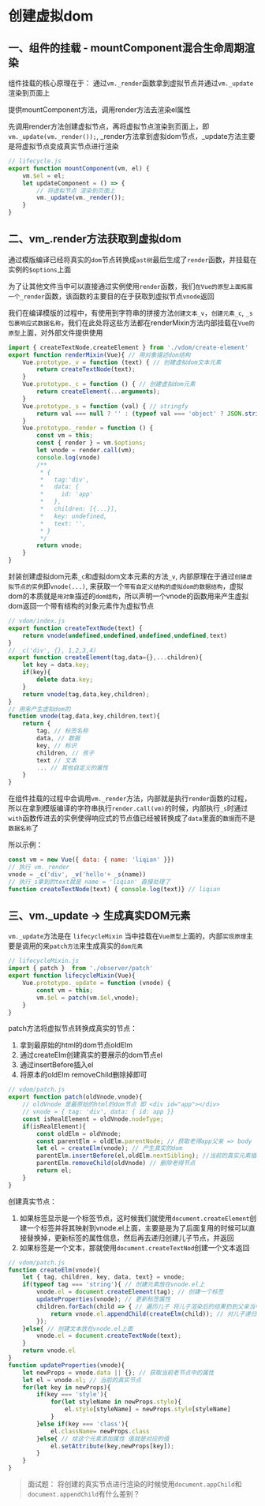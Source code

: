 # 创建虚拟dom

## 一、组件的挂载 - mountComponent混合生命周期渲染

组件挂载的核心原理在于： 通过`vm._render`函数拿到虚拟节点并通过`vm._update`渲染到页面上

提供mountComponent方法，调用render方法去渲染el属性

先调用render方法创建虚拟节点，再将虚拟节点渲染到页面上，即`vm._update(vm._render());`, _render方法拿到虚拟dom节点，_update方法主要是将虚拟节点变成真实节点进行渲染

```js
// lifecycle.js
export function mountComponent(vm, el) {
    vm.$el = el;
    let updateComponent = () => {
        // 将虚拟节点 渲染到页面上
        vm._update(vm._render());
    }
}
```

## 二、vm_.render方法获取到虚拟dom

通过模版编译已经将真实的`dom`节点转换成`ast树`最后生成了`render`函数，并挂载在实例的`$options`上面

为了让其他文件当中可以直接通过实例使用`render`函数，我们`在Vue的原型上面拓展一个_render`函数，该函数的主要目的在于获取到虚拟节点`vnode`返回

我们在编译模版的过程中，有使用到字符串的拼接方法`创建文本_v`，`创建元素_c`, `_s包裹响应式数据名称`，我们在此处将这些方法都在renderMixin方法内部挂载在`Vue的原型`上面，对外部文件提供使用

```js
import { createTextNode,createElement } from './vdom/create-element'
export function renderMixin(Vue){ // 用对象描述dom结构
    Vue.prototype._v = function (text) { // 创建虚拟dom文本元素
        return createTextNode(text);
    }
    Vue.prototype._c = function () { // 创建虚拟dom元素
        return createElement(...arguments);
    }
    Vue.prototype._s = function (val) { // stringfy
        return val === null ? '' : (typeof val === 'object' ? JSON.stringify(val):val);
    }
    Vue.prototype._render = function () {
        const vm = this;
        const { render } = vm.$options;
        let vnode = render.call(vm);
        console.log(vnode) 
        /**
         * { 
         *   tag:'div', 
         *   data: { 
         *     id: 'app'
         *   },
         *   children: [{...}],
         *   key: undefined,
         *   text: '',
         * }
         */
        return vnode;
    }
}
```

封装创建虚拟dom元素`_c`和虚拟dom文本元素的方法`_v`, 内部原理在于通过`创建虚拟节点的实例`即`vnode(...)`, 来获取一个`带有自定义结构的虚拟dom的数据结构`，虚拟dom的本质就是`用对象`描述的`dom结构`，所以声明一个vnode的函数用来产生虚拟dom返回一个带有结构的对象元素作为虚拟节点

```js
// vdom/index.js
export function createTextNode(text) {
    return vnode(undefined,undefined,undefined,undefined,text)
}
// _c('div', {}, 1,2,3,4)
export function createElement(tag,data={},...children){
    let key = data.key;
    if(key){
        delete data.key;
    }
    return vnode(tag,data,key,children);
}
// 用来产生虚拟dom的
function vnode(tag,data,key,children,text){
    return {
        tag, // 标签名称
        data, // 数据
        key, // 标识
        children, // 孩子
        text // 文本
        ... // 其他自定义的属性
    }
}
```

在组件挂载的过程中会调用`vm._render`方法，内部就是执行`render`函数的过程，所以在拿到模版编译的字符串执行`render.call(vm)`的时候，内部执行`_s`时通过`with`函数传进去的实例使得响应式的节点值已经被转换成了`data`里面的`数据`而不是`数据名称`了

所以示例：

```js
const vm = new Vue({ data: { name: 'liqian' }})
// 执行 vm._render
vnode = _c('div', _v('hello'+ _s(name))
// 执行_s拿到的text就是 name = 'liqian' 直接处理了
function createTextNode(text) { console.log(text)} // liqian
```

## 三、vm._update -> 生成真实DOM元素

`vm._update`方法是在 `lifecycleMixin` 当中挂载在`Vue原型`上面的，内部`实现原理`主要是调用的来`patch方法`来生成真实的`dom元素`

```js
// lifecycleMixin.js
import { patch }  from './observer/patch'
export function lifecycleMixin(Vue){
    Vue.prototype._update = function (vnode) {
        const vm = this;
        vm.$el = patch(vm.$el,vnode);
    }
}
```

patch方法将虚拟节点转换成真实的节点：

1. 拿到最原始的html的dom节点oldElm
2. 通过createElm创建真实的要展示的dom节点el
3. 通过insertBefore插入el
4. 将原本的oldElm removeChild删除掉即可

```js
// vdom/patch.js
export function patch(oldVnode,vnode){
    // oldVnode 是最原始的html的dom节点 即 <div id="app"></div>
    // vnode = { tag: 'div', data: { id: app }}
    const isRealElement = oldVnode.nodeType;
    if(isRealElement){
        const oldElm = oldVnode;
        const parentElm = oldElm.parentNode; // 获取老得app父亲 => body
        let el = createElm(vnode); // 产生真实的dom
        parentElm.insertBefore(el,oldElm.nextSibling); //当前的真实元素插入到app的后面
        parentElm.removeChild(oldVnode) // 删除老得节点
   		return el;
    } 
}
```

创建真实节点：
1.  如果标签显示是一个标签节点，这时候我们就使用`document.createElement`创建一个标签并将其映射到vnode.el上面，主要是是为了后面复用的时候可以直接替换掉，更新标签的属性信息，然后再去递归创建儿子节点，并返回
2.  如果标签是一个文本，那就使用`document.createTextNod`创建一个文本返回
```js
// vdom/patch.js
function createElm(vnode){
    let { tag, children, key, data, text} = vnode;
    if(typeof tag === 'string'){ // 创建元素放在vnode.el上
        vnode.el = document.createElement(tag); // 创建一个标签
        updateProperties(vnode); // 更新标签属性
        children.forEach(child => { // 遍历儿子 将儿子渲染后的结果扔到父亲当中
            return vnode.el.appendChild(createElm(child)); // 对儿子递归执行创建方法
        });
    }else{ // 创建文本放在vnode.el上面
        vnode.el = document.createTextNode(text);
    }
    return vnode.el
}
function updateProperties(vnode){
    let newProps = vnode.data || {}; // 获取当前老节点中的属性 
    let el = vnode.el; // 当前的真实节点
    for(let key in newProps){
        if(key === 'style'){ 
            for(let styleName in newProps.style){
                el.style[styleName] = newProps.style[styleName]
            }
        }else if(key === 'class'){
            el.className= newProps.class
        }else{ // 给这个元素添加属性 值就是对应的值
            el.setAttribute(key,newProps[key]);
        }
    }
}
```

> 面试题： 将创建的真实节点进行渲染的时候使用`document.appChild`和`document.appendChild`有什么差别？